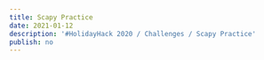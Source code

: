 ```yaml
---
title: Scapy Practice
date: 2021-01-12
description: '#HolidayHack 2020 / Challenges / Scapy Practice'
publish: no
---
```


